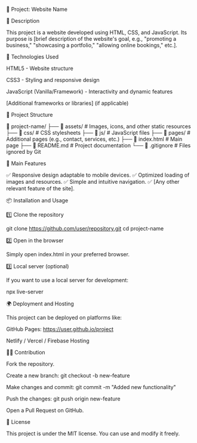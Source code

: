📌 Project: Website Name

📖 Description

This project is a website developed using HTML, CSS, and JavaScript. Its purpose is [brief description of the website's goal, e.g., "promoting a business," "showcasing a portfolio," "allowing online bookings," etc.].

🚀 Technologies Used

HTML5 - Website structure

CSS3 - Styling and responsive design

JavaScript (Vanilla/Framework) - Interactivity and dynamic features

[Additional frameworks or libraries] (if applicable)

📂 Project Structure

📁 project-name/
├── 📁 assets/         # Images, icons, and other static resources
├── 📁 css/            # CSS stylesheets
├── 📁 js/             # JavaScript files
├── 📁 pages/          # Additional pages (e.g., contact, services, etc.)
├── 📄 index.html      # Main page
├── 📄 README.md       # Project documentation
└── 📄 .gitignore      # Files ignored by Git

🎨 Main Features

✅ Responsive design adaptable to mobile devices.
✅ Optimized loading of images and resources.
✅ Simple and intuitive navigation.
✅ [Any other relevant feature of the site].

📦 Installation and Usage

1️⃣ Clone the repository

git clone https://github.com/user/repository.git
cd project-name

2️⃣ Open in the browser

Simply open index.html in your preferred browser.

3️⃣ Local server (optional)

If you want to use a local server for development:

npx live-server

🌍 Deployment and Hosting

This project can be deployed on platforms like:

GitHub Pages: https://user.github.io/project

Netlify / Vercel / Firebase Hosting

👨‍💻 Contribution

Fork the repository.

Create a new branch: git checkout -b new-feature

Make changes and commit: git commit -m "Added new functionality"

Push the changes: git push origin new-feature

Open a Pull Request on GitHub.

📄 License

This project is under the MIT license. You can use and modify it freely.